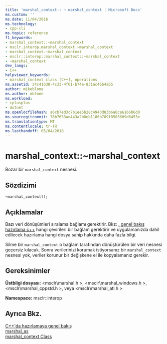 ```yaml
---
title: 'marshal_context:: ~ marshal_context | Microsoft Docs'
ms.custom: ''
ms.date: 11/04/2016
ms.technology:
- cpp-cli
ms.topic: reference
f1_keywords:
- marshal_context::~marshal_context
- msclr.interop.marshal_context.~marshal_context
- marshal_context.~marshal_context
- msclr::interop::marshal_context::~marshal_context
- ~marshal_context
dev_langs:
- C++
helpviewer_keywords:
- marshal_context class [C++], operations
ms.assetid: 34c41b38-4c33-4f61-b74e-831ac46b4ab5
author: mikeblome
ms.author: mblome
ms.workload:
- cplusplus
- dotnet
ms.openlocfilehash: a6cb7ed3c7b1ee5b28c4943d83b6a8ca6166b6d0
ms.sourcegitcommit: 76b7653ae443a2b8eb1186b789f8503609d6453e
ms.translationtype: MT
ms.contentlocale: tr-TR
ms.lasthandoff: 05/04/2018
---
```

# <a name="marshalcontextmarshalcontext"></a>marshal_context::~marshal_context
Bozar bir `marshal_context` nesnesi.  
  
## <a name="syntax"></a>Sözdizimi  
  
```  
~marshal_context();  
```  
  
## <a name="remarks"></a>Açıklamalar  
 Bazı veri dönüşümleri sıralama bağlamı gerektirir. Bkz: [, genel bakış hazırlama c++](../dotnet/overview-of-marshaling-in-cpp.md) hangi çevirileri bir bağlam gerektirir ve uygulamanızda dahil edilecek hazırlama hangi dosya sahip hakkında daha fazla bilgi.  
  
 Silme bir `marshal_context` o bağlam tarafından dönüştürülen bir veri nesnesi geçersiz kılacak. Sonra verilerinizi korumak istiyorsanız bir `marshal_context` nesnesi yok, veriler korunur bir değişkene el ile kopyalamanız gerekir.  
  
## <a name="requirements"></a>Gereksinimler  
 **Üstbilgi dosyası:** \<msclr\marshal.h >, \<msclr\marshal_windows.h >, \<msclr\marshal_cppstd.h >, veya \<msclr\marshal_atl.h >  
  
 **Namespace:** msclr::interop  
  
## <a name="see-also"></a>Ayrıca Bkz.  
 [C++'da hazırlamaya genel bakış](../dotnet/overview-of-marshaling-in-cpp.md)   
 [marshal_as](../dotnet/marshal-as.md)   
 [marshal_context Class](../dotnet/marshal-context-class.md)